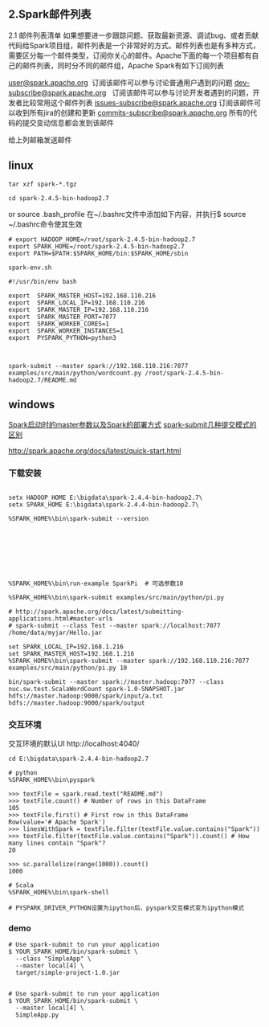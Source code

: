 
## 2.Spark邮件列表
2.1 邮件列表清单
如果想要进一步跟踪问题、获取最新资源、调试bug、或者贡献代码给Spark项目组，邮件列表是一个非常好的方式。邮件列表也是有多种方式，需要区分每一个邮件类型，订阅你关心的邮件。Apache下面的每一个项目都有自己的邮件列表，同时分不同的邮件组，Apache Spark有如下订阅列表

user@spark.apache.org  订阅该邮件可以参与讨论普通用户遇到的问题
dev-subscribe@spark.apache.org   订阅该邮件可以参与讨论开发者遇到的问题，开发者比较常用这个邮件列表
issues-subscribe@spark.apache.org 订阅该邮件可以收到所有jira的创建和更新
commits-subscribe@spark.apache.org 所有的代码的提交变动信息都会发到该邮件

给上列邮箱发送邮件



## linux
```
tar xzf spark-*.tgz

cd spark-2.4.5-bin-hadoop2.7
```
or source .bash_profile 
在~/.bashrc文件中添加如下内容，并执行$ source ~/.bashrc命令使其生效
```
# export HADOOP_HOME=/root/spark-2.4.5-bin-hadoop2.7
export SPARK_HOME=/root/spark-2.4.5-bin-hadoop2.7
export PATH=$PATH:$SPARK_HOME/bin:$SPARK_HOME/sbin

spark-env.sh

#!/usr/bin/env bash

export  SPARK_MASTER_HOST=192.168.110.216
export  SPARK_LOCAL_IP=192.168.110.216
export  SPARK_MASTER_IP=192.168.110.216
export  SPARK_MASTER_PORT=7077
export  SPARK_WORKER_CORES=1
export  SPARK_WORKER_INSTANCES=1
export  PYSPARK_PYTHON=python3



spark-submit --master spark://192.168.110.216:7077 examples/src/main/python/wordcount.py /root/spark-2.4.5-bin-hadoop2.7/README.md
```











## windows
[Spark启动时的master参数以及Spark的部署方式](https://blog.csdn.net/zpf336/article/details/82152286)
[spark-submit几种提交模式的区别](https://blog.csdn.net/fa124607857/article/details/103390996)

http://spark.apache.org/docs/latest/quick-start.html
### 下载安装
```

setx HADOOP_HOME E:\bigdata\spark-2.4.4-bin-hadoop2.7\
setx SPARK_HOME E:\bigdata\spark-2.4.4-bin-hadoop2.7\

%SPARK_HOME%\bin\spark-submit --version








%SPARK_HOME%\bin\run-example SparkPi  # 可选参数10

%SPARK_HOME%\bin\spark-submit examples/src/main/python/pi.py

# http://spark.apache.org/docs/latest/submitting-applications.html#master-urls
# spark-submit --class Test --master spark://localhost:7077 /home/data/myjar/Hello.jar

set SPARK_LOCAL_IP=192.168.1.216
set SPARK_MASTER_HOST=192.168.1.216
%SPARK_HOME%\bin\spark-submit --master spark://192.168.110.216:7077 examples/src/main/python/pi.py 10
```

```
bin/spark-submit --master spark://master.hadoop:7077 --class nuc.sw.test.ScalaWordCount spark-1.0-SNAPSHOT.jar hdfs://master.hadoop:9000/spark/input/a.txt hdfs://master.hadoop:9000/spark/output
```

### 交互环境
 交互环境的默认UI http://localhost:4040/
```
cd E:\bigdata\spark-2.4.4-bin-hadoop2.7

# python
%SPARK_HOME%\bin\pyspark

>>> textFile = spark.read.text("README.md")
>>> textFile.count() # Number of rows in this DataFrame
105
>>> textFile.first() # First row in this DataFrame
Row(value='# Apache Spark')
>>> linesWithSpark = textFile.filter(textFile.value.contains("Spark"))
>>> textFile.filter(textFile.value.contains("Spark")).count() # How many lines contain "Spark"?
20

>>> sc.parallelize(range(1000)).count() 
1000

# Scala
%SPARK_HOME%\bin\spark-shell

# PYSPARK_DRIVER_PYTHON设置为ipython后，pyspark交互模式变为ipython模式
```


### demo
```
# Use spark-submit to run your application
$ YOUR_SPARK_HOME/bin/spark-submit \
  --class "SimpleApp" \
  --master local[4] \
  target/simple-project-1.0.jar


# Use spark-submit to run your application
$ YOUR_SPARK_HOME/bin/spark-submit \
  --master local[4] \
  SimpleApp.py
```